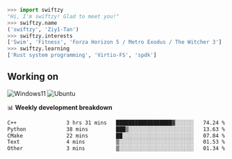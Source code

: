 ```python
>>> import swiftzy
"Hi, I'm swiftzy! Glad to meet you!"
>>> swiftzy.name
('swiftzy', 'Ziy1-Tan')
>>> swiftzy.interests
['Swim', 'Fitness', 'Forza Horizon 5 / Metro Exodus / The Witcher 3']
>>> swiftzy.learning
['Rust system programming', 'Virtio-FS', 'spdk']
```

## Working on

![Windows11](https://img.shields.io/badge/Windows%2011-00adef?style=flat-square&logo=windows&logoColor=ffffff)
![Ubuntu](https://img.shields.io/badge/Ubuntu%20(WSL)-dd4814?style=flat-square&logo=ubuntu&logoColor=ffffff)

📊 **Weekly development breakdown**
<!--START_SECTION:waka-->

```txt
C++                3 hrs 31 mins   ██████████████████▓░░░░░░   74.24 %
Python             38 mins         ███▒░░░░░░░░░░░░░░░░░░░░░   13.63 %
CMake              22 mins         ██░░░░░░░░░░░░░░░░░░░░░░░   07.84 %
Text               4 mins          ▒░░░░░░░░░░░░░░░░░░░░░░░░   01.53 %
Other              3 mins          ▒░░░░░░░░░░░░░░░░░░░░░░░░   01.34 %
```

<!--END_SECTION:waka-->
